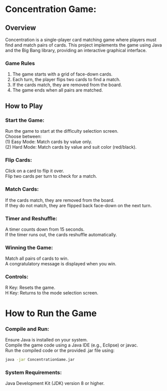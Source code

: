 # Concentration Game:

## Overview
Concentration is a single-player card matching game where players must find and match pairs of cards. This project implements the game using Java and the Big Bang library, providing an interactive graphical interface.

### Game Rules
1. The game starts with a grid of face-down cards. 
2. Each turn, the player flips two cards to find a match. 
3. If the cards match, they are removed from the board. 
4. The game ends when all pairs are matched. 



## How to Play
### Start the Game:

Run the game to start at the difficulty selection screen. \
Choose between: \
    (1) Easy Mode: Match cards by value only. \
    (2) Hard Mode: Match cards by value and suit color (red/black). 

### Flip Cards:

Click on a card to flip it over. \
Flip two cards per turn to check for a match. 

### Match Cards:

If the cards match, they are removed from the board. \
If they do not match, they are flipped back face-down on the next turn.

### Timer and Reshuffle:

A timer counts down from 15 seconds. \
If the timer runs out, the cards reshuffle automatically.

### Winning the Game:

Match all pairs of cards to win. \
A congratulatory message is displayed when you win.

### Controls:

  R Key: Resets the game. \
  H Key: Returns to the mode selection screen.

# How to Run the Game
### Compile and Run:

Ensure Java is installed on your system. \
Compile the game code using a Java IDE (e.g., Eclipse) or javac. \
Run the compiled code or the provided .jar file using: 
```bash
java -jar ConcentrationGame.jar
```

### System Requirements:
Java Development Kit (JDK) version 8 or higher.
